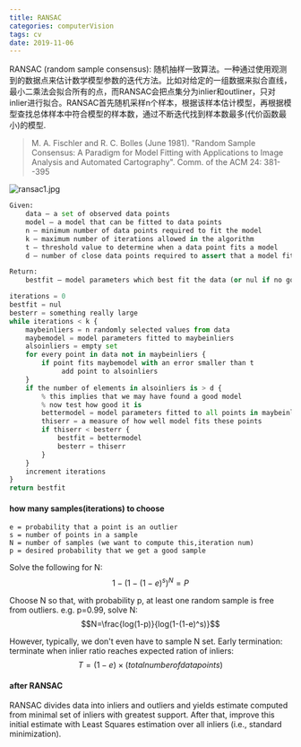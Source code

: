 ```yaml
---
title: RANSAC
categories: computerVision
tags: cv
date: 2019-11-06
---
```


RANSAC (random sample consensus): 随机抽样一致算法。一种通过使用观测到的数据点来估计数学模型参数的迭代方法。比如对给定的一组数据来拟合直线，最小二乘法会拟合所有的点，而RANSAC会把点集分为inlier和outliner，只对inlier进行拟合。RANSAC首先随机采样n个样本，根据该样本估计模型，再根据模型查找总体样本中符合模型的样本数，通过不断迭代找到样本数最多(代价函数最小)的模型.
> M. A. Fischler and R. C. Bolles (June 1981). "Random Sample Consensus: A Paradigm for Model Fitting with Applications to Image Analysis and Automated Cartography". Comm. of the ACM 24: 381--395

![ransac1.jpg](https://cdn.jsdelivr.net/gh/YeeKal/img_land/blog/notes_img_backup/computerVision/imgs/ransac1.jpg)

```python
Given:
    data – a set of observed data points
    model – a model that can be fitted to data points
    n – minimum number of data points required to fit the model
    k – maximum number of iterations allowed in the algorithm
    t – threshold value to determine when a data point fits a model
    d – number of close data points required to assert that a model fits well to data

Return:
    bestfit – model parameters which best fit the data (or nul if no good model is found)

iterations = 0
bestfit = nul
besterr = something really large
while iterations < k {
    maybeinliers = n randomly selected values from data
    maybemodel = model parameters fitted to maybeinliers
    alsoinliers = empty set
    for every point in data not in maybeinliers {
        if point fits maybemodel with an error smaller than t
             add point to alsoinliers
    }
    if the number of elements in alsoinliers is > d {
        % this implies that we may have found a good model
        % now test how good it is
        bettermodel = model parameters fitted to all points in maybeinliers and alsoinliers
        thiserr = a measure of how well model fits these points
        if thiserr < besterr {
            bestfit = bettermodel
            besterr = thiserr
        }
    }
    increment iterations
}
return bestfit
```

#### how many samples(iterations) to choose

    e = probability that a point is an outlier
    s = number of points in a sample
    N = number of samples (we want to compute this,iteration num)
    p = desired probability that we get a good sample

Solve the following for N:
$$1-(1-(1-e)^s)^N=P$$

Choose N so that, with probability p, at least one random sample is free from outliers. e.g. p=0.99, solve N:
$$N=\frac{log(1-p)}{log(1-(1-e)^s)}$$

However, typically, we don't even have to sample N set. Early termination: terminate when inlier ratio reaches expected ration of inliers:
$$T=(1-e)\times (total number of data points)$$

#### after RANSAC

RANSAC divides data into inliers and outliers and yields estimate computed from minimal set of inliers with greatest support. After that, improve this initial estimate with Least Squares estimation over all inliers (i.e., standard minimization).




